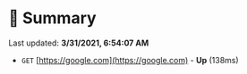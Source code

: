# 📖 Summary
Last updated: **3/31/2021, 6:54:07 AM**

- `GET` [https://google.com](https://google.com) - **Up** (138ms)

